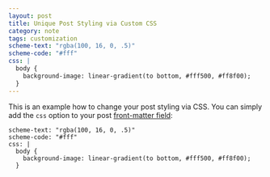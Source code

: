 ```yaml
---
layout: post
title: Unique Post Styling via Custom CSS
category: note
tags: customization
scheme-text: "rgba(100, 16, 0, .5)"
scheme-code: "#fff"
css: |
  body {
    background-image: linear-gradient(to bottom, #fff500, #ff8f00);
  }
---
```


This is an example how to change your post styling via CSS. You can simply add the `css` option to your post [front-matter field](http://jekyllrb.com/docs/frontmatter/):

```
scheme-text: "rgba(100, 16, 0, .5)"
scheme-code: "#fff"
css: |
  body {
    background-image: linear-gradient(to bottom, #fff500, #ff8f00);
  }
```
